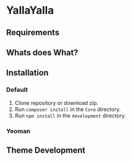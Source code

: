 # YallaYalla

## Requirements

## Whats does What?

## Installation

### Default
1. Clone repository or download zip.
2. Run `composer install` in the `Core` directory.
3. Run `npm install` in the `development` directory.

### Yeoman

## Theme Development
